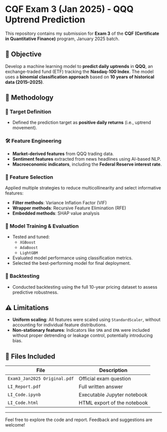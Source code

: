 # CQF Exam 3 (Jan 2025) - QQQ Uptrend Prediction

This repository contains my submission for **Exam 3** of the **CQF (Certificate in Quantitative Finance)** program, January 2025 batch.

## 🎯 Objective

Develop a machine learning model to **predict daily uptrends** in **QQQ**, an exchange-traded fund (ETF) tracking the **Nasdaq-100 Index**. The model uses a **binomial classification approach** based on **10 years of historical data (2015–2025)**.

## 🧠 Methodology

### 📌 Target Definition
- Defined the prediction target as **positive daily returns** (i.e., uptrend movement).

### 🛠️ Feature Engineering
- **Market-derived features** from QQQ trading data.
- **Sentiment features** extracted from news headlines using AI-based NLP.
- **Macroeconomic indicators**, including the **Federal Reserve interest rate**.

### 🧪 Feature Selection
Applied multiple strategies to reduce multicollinearity and select informative features:
- **Filter methods**: Variance Inflation Factor (VIF)
- **Wrapper methods**: Recursive Feature Elimination (RFE)
- **Embedded methods**: SHAP value analysis

### 🤖 Model Training & Evaluation
- Tested and tuned:
  - `XGBoost`
  - `AdaBoost`
  - `LightGBM`
- Evaluated model performance using classification metrics.
- Selected the best-performing model for final deployment.

### 🔁 Backtesting
- Conducted backtesting using the full 10-year pricing dataset to assess predictive robustness.

## ⚠️ Limitations

- **Uniform scaling**: All features were scaled using `StandardScaler`, without accounting for individual feature distributions.
- **Non-stationary features**: Indicators like `SMA` and `EMA` were included without proper detrending or leakage control, potentially introducing bias.

## 📂 Files Included

| File | Description |
|------|-------------|
| `Exam3_Jan2025 Original.pdf` | Official exam question |
| `LI_Report.pdf`              | Full written answer |
| `LI_Code.ipynb`              | Executable Jupyter notebook |
| `LI_Code.html`               | HTML export of the notebook |

---

Feel free to explore the code and report. Feedback and suggestions are welcome!
